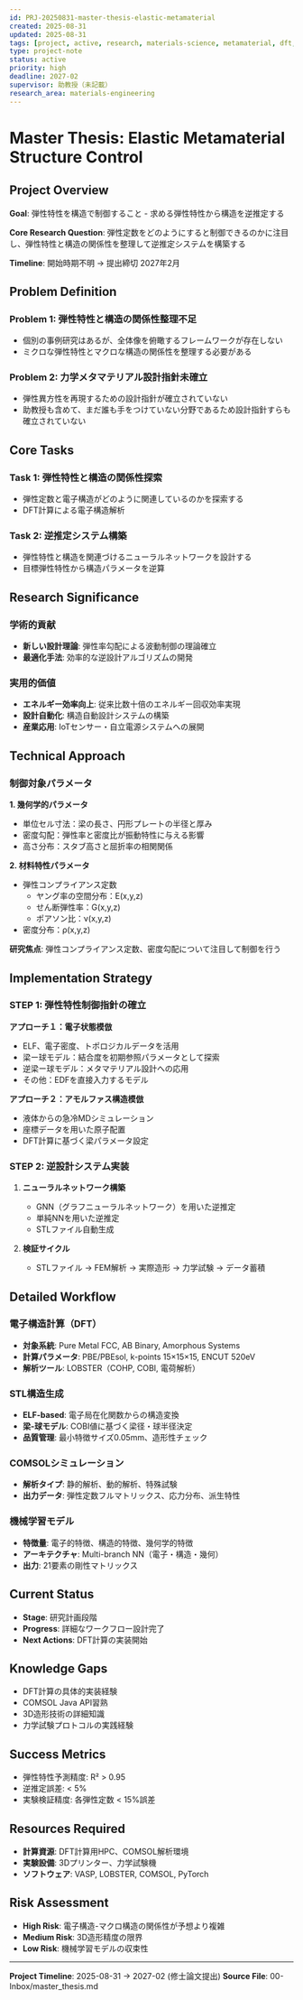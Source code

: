 ```yaml
---
id: PRJ-20250831-master-thesis-elastic-metamaterial
created: 2025-08-31
updated: 2025-08-31
tags: [project, active, research, materials-science, metamaterial, dft, machine-learning]
type: project-note
status: active
priority: high
deadline: 2027-02
supervisor: 助教授（未記載）
research_area: materials-engineering
---
```


# Master Thesis: Elastic Metamaterial Structure Control

## Project Overview

**Goal**: 弾性特性を構造で制御すること - 求める弾性特性から構造を逆推定する

**Core Research Question**: 弾性定数をどのようにすると制御できるのかに注目し、弾性特性と構造の関係性を整理して逆推定システムを構築する

**Timeline**: 開始時期不明 → 提出締切 2027年2月


## Problem Definition

### Problem 1: 弾性特性と構造の関係性整理不足
- 個別の事例研究はあるが、全体像を俯瞰するフレームワークが存在しない
- ミクロな弾性特性とマクロな構造の関係性を整理する必要がある

### Problem 2: 力学メタマテリアル設計指針未確立
- 弾性異方性を再現するための設計指針が確立されていない
- 助教授も含めて、まだ誰も手をつけていない分野であるため設計指針すらも確立されていない

## Core Tasks

### Task 1: 弾性特性と構造の関係性探索
- 弾性定数と電子構造がどのように関連しているのかを探索する
- DFT計算による電子構造解析

### Task 2: 逆推定システム構築
- 弾性特性と構造を関連づけるニューラルネットワークを設計する
- 目標弾性特性から構造パラメータを逆算

## Research Significance

### 学術的貢献
- **新しい設計理論**: 弾性率勾配による波動制御の理論確立
- **最適化手法**: 効率的な逆設計アルゴリズムの開発

### 実用的価値
- **エネルギー効率向上**: 従来比数十倍のエネルギー回収効率実現
- **設計自動化**: 構造自動設計システムの構築
- **産業応用**: IoTセンサー・自立電源システムへの展開

## Technical Approach

### 制御対象パラメータ

**1. 幾何学的パラメータ**
- 単位セル寸法：梁の長さ、円形プレートの半径と厚み
- 密度勾配：弾性率と密度比が振動特性に与える影響
- 高さ分布：スタブ高さと屈折率の相関関係

**2. 材料特性パラメータ**
- 弾性コンプライアンス定数
  - ヤング率の空間分布：E(x,y,z)
  - せん断弾性率：G(x,y,z)
  - ポアソン比：ν(x,y,z)
- 密度分布：ρ(x,y,z)

**研究焦点**: 弾性コンプライアンス定数、密度勾配について注目して制御を行う

## Implementation Strategy

### STEP 1: 弾性特性制御指針の確立

**アプローチ１：電子状態模倣**
- ELF、電子密度、トポロジカルデータを活用
- 梁ー球モデル：結合度を初期参照パラメータとして探索
- 逆梁ー球モデル：メタマテリアル設計への応用
- その他：EDFを直接入力するモデル

**アプローチ２：アモルファス構造模倣**
- 液体からの急冷MDシミュレーション
- 座標データを用いた原子配置
- DFT計算に基づく梁パラメータ設定

### STEP 2: 逆設計システム実装

1. **ニューラルネットワーク構築**
   - GNN（グラフニューラルネットワーク）を用いた逆推定
   - 単純NNを用いた逆推定
   - STLファイル自動生成

2. **検証サイクル**
   - STLファイル → FEM解析 → 実際造形 → 力学試験 → データ蓄積

## Detailed Workflow

### 電子構造計算（DFT）
- **対象系統**: Pure Metal FCC, AB Binary, Amorphous Systems
- **計算パラメータ**: PBE/PBEsol, k-points 15×15×15, ENCUT 520eV
- **解析ツール**: LOBSTER（COHP, COBI, 電荷解析）

### STL構造生成
- **ELF-based**: 電子局在化関数からの構造変換
- **梁-球モデル**: COBI値に基づく梁径・球半径決定
- **品質管理**: 最小特徴サイズ0.05mm、造形性チェック

### COMSOLシミュレーション
- **解析タイプ**: 静的解析、動的解析、特殊試験
- **出力データ**: 弾性定数フルマトリックス、応力分布、派生特性

### 機械学習モデル
- **特徴量**: 電子的特徴、構造的特徴、幾何学的特徴
- **アーキテクチャ**: Multi-branch NN（電子・構造・幾何）
- **出力**: 21要素の剛性マトリックス

## Current Status
- **Stage**: 研究計画段階
- **Progress**: 詳細なワークフロー設計完了
- **Next Actions**: DFT計算の実装開始

## Knowledge Gaps
- DFT計算の具体的実装経験
- COMSOL Java API習熟
- 3D造形技術の詳細知識
- 力学試験プロトコルの実践経験

## Success Metrics
- 弾性特性予測精度: R² > 0.95
- 逆推定誤差: < 5%
- 実験検証精度: 各弾性定数 < 15%誤差

## Resources Required
- **計算資源**: DFT計算用HPC、COMSOL解析環境
- **実験設備**: 3Dプリンター、力学試験機
- **ソフトウェア**: VASP, LOBSTER, COMSOL, PyTorch

## Risk Assessment
- **High Risk**: 電子構造-マクロ構造の関係性が予想より複雑
- **Medium Risk**: 3D造形精度の限界
- **Low Risk**: 機械学習モデルの収束性

---

**Project Timeline**: 2025-08-31 → 2027-02 (修士論文提出)
**Source File**: 00-Inbox/master_thesis.md

[^1]: 2025
